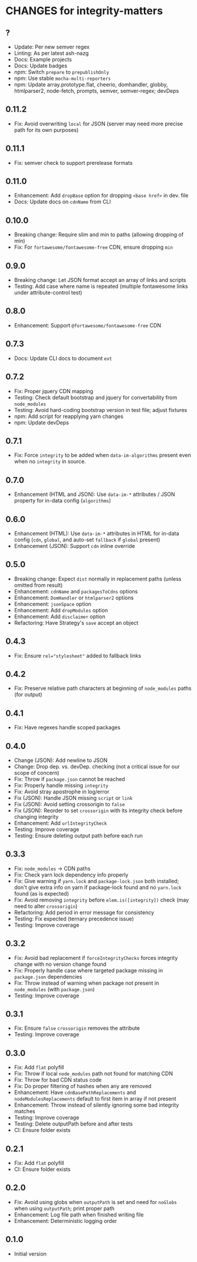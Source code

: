 # CHANGES for integrity-matters

## ?

- Update: Per new semver regex
- Linting: As per latest ash-nazg
- Docs: Example projects
- Docs: Update badges
- npm: Switch `prepare` to `prepublishOnly`
- npm: Use stable `mocha-multi-reporters`
- npm: Update array.prototype.flat, cheerio, domhandler, globby, htmlparser2,
    node-fetch, prompts, semver, semver-regex; devDeps

## 0.11.2

- Fix: Avoid overwriting `local` for JSON (server may need more precise path
    for its own purposes)

## 0.11.1

- Fix: semver check to support prerelease formats

## 0.11.0

- Enhancement: Add `dropBase` option for dropping `<base href>` in dev. file
- Docs: Update docs on `cdnName` from CLI

## 0.10.0

- Breaking change: Require slim and min to paths (allowing dropping of min)
- Fix: For `fortawesome/fontawesome-free` CDN, ensure dropping `min`

## 0.9.0

- Breaking change: Let JSON format accept an array of links and scripts
- Testing: Add case where name is repeated (multiple fontawesome links under
    attribute-control test)

## 0.8.0

- Enhancement: Support `@fortawesome/fontawesome-free` CDN

## 0.7.3

- Docs: Update CLI docs to document `ext`

## 0.7.2

- Fix: Proper jquery CDN mapping
- Testing: Check default bootstrap and jquery for convertability from
    `node_modules`
- Testing: Avoid hard-coding bootstrap version in test file; adjust fixtures
- npm: Add script for reapplying yarn changes
- npm: Update devDeps

## 0.7.1

- Fix: Force `integrity` to be added when `data-im-algorithms` present even
    when no `integrity` in source.

## 0.7.0

- Enhancement (HTML and JSON): Use `data-im-*` attributes / JSON property for
    in-data config (`algorithms`)

## 0.6.0

- Enhancement (HTML): Use `data-im-*` attributes in HTML for in-data
    config (`cdn`, `global`, and auto-set `fallback` if `global` present)
- Enhancement (JSON): Support `cdn` inline override

## 0.5.0

- Breaking change: Expect `dist` normally in replacement paths
    (unless omitted from result)
- Enhancement: `cdnName` and `packagesToCdns` options
- Enhancement: `DomHandler` or `htmlparser2` options
- Enhancement: `jsonSpace` option
- Enhancement: Add `dropModules` option
- Enhancement: Add `disclaimer` option
- Refactoring: Have Strategy's `save` accept an object

## 0.4.3

- Fix: Ensure `rel="stylesheet"` added to fallback links

## 0.4.2

- Fix: Preserve relative path characters at beginning of `node_modules`
    paths (for output)

## 0.4.1

- Fix: Have regexes handle scoped packages

## 0.4.0

- Change (JSON): Add newline to JSON
- Change: Drop dep. vs. devDep. checking (not a critical issue for our
    scope of concern)
- Fix: Throw if `package.json` cannot be reached
- Fix: Properly handle missing `integrity`
- Fix: Avoid stray apostrophe in log/error
- Fix (JSON): Handle JSON missing `script` or `link`
- Fix (JSON): Avoid setting crossorigin to `false`
- Fix (JSON): Reorder to set `crossorigin` with its integrity check before
    changing integrity
- Enhancement: Add `urlIntegrityCheck`
- Testing: Improve coverage
- Testing: Ensure deleting output path before each run

## 0.3.3

- Fix: `node_modules` -> CDN paths
- Fix: Check yarn lock dependency info properly
- Fix: Give warning if `yarn.lock` and `package-lock.json` both installed;
    don't give extra info on yarn if package-lock found and no `yarn.lock`
    found (as is expected)
- Fix: Avoid removing `integrity` before `elem.is([integrity])` check
    (may need to alter `crossorigin`)
- Refactoring: Add period in error message for consistency
- Testing: Fix expected (ternary precedence issue)
- Testing: Improve coverage

## 0.3.2

- Fix: Avoid bad replacement if `forceIntegrityChecks` forces integrity
    change with no version change found
- Fix: Properly handle case where targeted package missing in
    `package.json` dependencies
- Fix: Throw instead of warning when package not present in `node_modules`
    (with `package.json`)
- Testing: Improve coverage

## 0.3.1

- Fix: Ensure `false` `crossorigin` removes the attribute
- Testing: Improve coverage

## 0.3.0

- Fix: Add `flat` polyfill
- Fix: Throw if local `node_modules` path not found for matching CDN
- Fix: Throw for bad CDN status code
- Fix: Do proper filtering of hashes when any are removed
- Enhancement: Have `cdnBasePathReplacements` and `nodeModulesReplacements`
    default to first item in array if not present
- Enhancement: Throw instead of silently ignoring some bad integrity matches
- Testing: Improve coverage
- Testing: Delete outputPath before and after tests
- CI: Ensure folder exists

## 0.2.1

- Fix: Add `flat` polyfill
- CI: Ensure folder exists

## 0.2.0

- Fix: Avoid using globs when `outputPath` is set and need for `noGlobs`
    when using `outputPath`; print proper path
- Enhancement: Log file path when finished writing file
- Enhancement: Deterministic logging order

## 0.1.0

- Initial version
